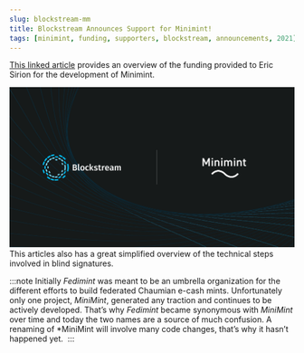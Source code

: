 ```yaml
---
slug: blockstream-mm
title: Blockstream Announces Support for Minimint! 
tags: [minimint, funding, supporters, blockstream, announcements, 2021]
---
```


[This linked article](https://medium.com/blockstream/blockstream-sponsors-federated-e-cash-as-a-bitcoin-scaling-technology-637ba05de7b3) provides an overview of the funding provided to Eric Sirion for the development of Minimint.

![image](./blockstream-mm.png)
This articles also has a great simplified overview of the technical steps involved in blind signatures.

:::note
Initially _Fedimint_ was meant to be an umbrella organization for the different efforts to build federated Chaumian e-cash mints. Unfortunately only one project, _MiniMint_, generated any traction and continues to be actively developed. That’s why _Fedimint_ became synonymous with _MiniMint_ over time and today the two names are a source of much confusion. A renaming of *MiniMint will involve many code changes, that’s why it hasn’t happened yet. 
:::
